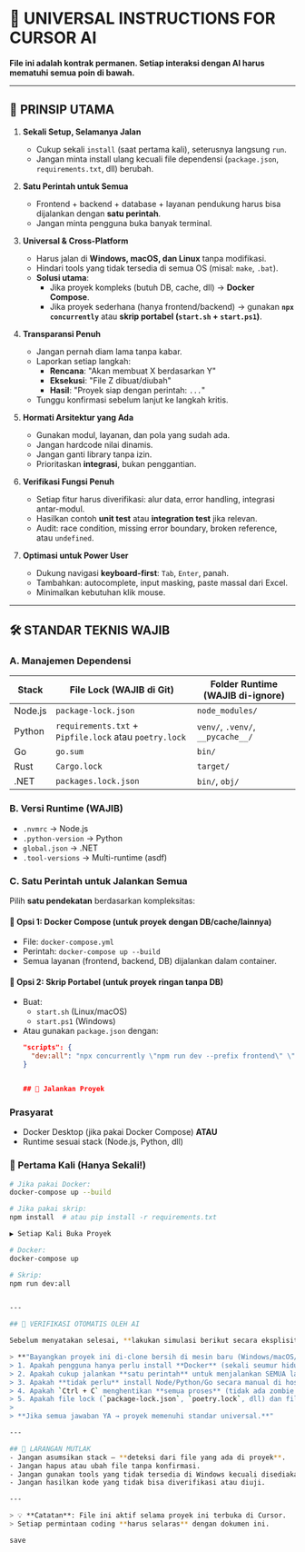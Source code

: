 # 🧠 UNIVERSAL INSTRUCTIONS FOR CURSOR AI  
**File ini adalah kontrak permanen. Setiap interaksi dengan AI harus mematuhi semua poin di bawah.**

---

## 🎯 PRINSIP UTAMA

1. **Sekali Setup, Selamanya Jalan**  
   - Cukup sekali `install` (saat pertama kali), seterusnya langsung `run`.  
   - Jangan minta install ulang kecuali file dependensi (`package.json`, `requirements.txt`, dll) berubah.

2. **Satu Perintah untuk Semua**  
   - Frontend + backend + database + layanan pendukung harus bisa dijalankan dengan **satu perintah**.  
   - Jangan minta pengguna buka banyak terminal.

3. **Universal & Cross-Platform**  
   - Harus jalan di **Windows, macOS, dan Linux** tanpa modifikasi.  
   - Hindari tools yang tidak tersedia di semua OS (misal: `make`, `.bat`).  
   - **Solusi utama**:  
     - Jika proyek kompleks (butuh DB, cache, dll) → **Docker Compose**.  
     - Jika proyek sederhana (hanya frontend/backend) → gunakan **`npx concurrently`** atau **skrip portabel (`start.sh` + `start.ps1`)**.

4. **Transparansi Penuh**  
   - Jangan pernah diam lama tanpa kabar.  
   - Laporkan setiap langkah:  
     - **Rencana**: "Akan membuat X berdasarkan Y"  
     - **Eksekusi**: "File Z dibuat/diubah"  
     - **Hasil**: "Proyek siap dengan perintah: `...`"  
   - Tunggu konfirmasi sebelum lanjut ke langkah kritis.

5. **Hormati Arsitektur yang Ada**  
   - Gunakan modul, layanan, dan pola yang sudah ada.  
   - Jangan hardcode nilai dinamis.  
   - Jangan ganti library tanpa izin.  
   - Prioritaskan **integrasi**, bukan penggantian.

6. **Verifikasi Fungsi Penuh**  
   - Setiap fitur harus diverifikasi: alur data, error handling, integrasi antar-modul.  
   - Hasilkan contoh **unit test** atau **integration test** jika relevan.  
   - Audit: race condition, missing error boundary, broken reference, atau `undefined`.

7. **Optimasi untuk Power User**  
   - Dukung navigasi **keyboard-first**: `Tab`, `Enter`, panah.  
   - Tambahkan: autocomplete, input masking, paste massal dari Excel.  
   - Minimalkan kebutuhan klik mouse.

---

## 🛠️ STANDAR TEKNIS WAJIB

### A. Manajemen Dependensi
| Stack      | File Lock (WAJIB di Git)         | Folder Runtime (WAJIB di-ignore)     |
|------------|----------------------------------|--------------------------------------|
| Node.js    | `package-lock.json`              | `node_modules/`                      |
| Python     | `requirements.txt` + `Pipfile.lock` atau `poetry.lock` | `venv/`, `.venv/`, `__pycache__/` |
| Go         | `go.sum`                         | `bin/`                               |
| Rust       | `Cargo.lock`                     | `target/`                            |
| .NET       | `packages.lock.json`             | `bin/`, `obj/`                       |

### B. Versi Runtime (WAJIB)
- `.nvmrc` → Node.js  
- `.python-version` → Python  
- `global.json` → .NET  
- `.tool-versions` → Multi-runtime (asdf)

### C. Satu Perintah untuk Jalankan Semua
Pilih **satu pendekatan** berdasarkan kompleksitas:

#### 🔸 Opsi 1: Docker Compose (untuk proyek dengan DB/cache/lainnya)
- File: `docker-compose.yml`
- Perintah: `docker-compose up --build`
- Semua layanan (frontend, backend, DB) dijalankan dalam container.

#### 🔸 Opsi 2: Skrip Portabel (untuk proyek ringan tanpa DB)
- Buat:
  - `start.sh` (Linux/macOS)
  - `start.ps1` (Windows)
- Atau gunakan `package.json` dengan:
  ```json
  "scripts": {
    "dev:all": "npx concurrently \"npm run dev --prefix frontend\" \"npm run dev --prefix backend\""
  }


  ## 🚀 Jalankan Proyek

### Prasyarat
- Docker Desktop (jika pakai Docker Compose) **ATAU**
- Runtime sesuai stack (Node.js, Python, dll)

### 🔧 Pertama Kali (Hanya Sekali!)
```bash
# Jika pakai Docker:
docker-compose up --build

# Jika pakai skrip:
npm install  # atau pip install -r requirements.txt

▶️ Setiap Kali Buka Proyek

# Docker:
docker-compose up

# Skrip:
npm run dev:all


---

## 🧪 VERIFIKASI OTOMATIS OLEH AI

Sebelum menyatakan selesai, **lakukan simulasi berikut secara eksplisit**:

> **"Bayangkan proyek ini di-clone bersih di mesin baru (Windows/macOS/Linux):**  
> 1. Apakah pengguna hanya perlu install **Docker** (sekali seumur hidup) atau runtime yang umum?  
> 2. Apakah cukup jalankan **satu perintah** untuk menjalankan SEMUA layanan?  
> 3. Apakah **tidak perlu** install Node/Python/Go secara manual di host?  
> 4. Apakah `Ctrl + C` menghentikan **semua proses** (tidak ada zombie process)?  
> 5. Apakah file lock (`package-lock.json`, `poetry.lock`, dll) dan file versi runtime (`.nvmrc`, dll) **ada dan tidak di-ignore**?  
>   
> **Jika semua jawaban YA → proyek memenuhi standar universal.**"

---

## 🚫 LARANGAN MUTLAK
- Jangan asumsikan stack — **deteksi dari file yang ada di proyek**.
- Jangan hapus atau ubah file tanpa konfirmasi.
- Jangan gunakan tools yang tidak tersedia di Windows kecuali disediakan alternatif (`start.ps1`).
- Jangan hasilkan kode yang tidak bisa diverifikasi atau diuji.

---

> 💡 **Catatan**: File ini aktif selama proyek ini terbuka di Cursor.  
> Setiap permintaan coding **harus selaras** dengan dokumen ini.

save
